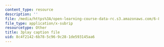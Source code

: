 ```yaml
---
content_type: resource
description: ''
file: /media/https%3A/open-learning-course-data-rc.s3.amazonaws.com/6-849-geometric-folding-algorithms-linkages-origami-polyhedra-fall-2012/8c4f21426b785c969c281de593145aa6_64Kp4kgRdzs.vtt
file_type: application/x-subrip
resourcetype: Other
title: 3play caption file
uid: 8c4f2142-6b78-5c96-9c28-1de593145aa6
---
```

